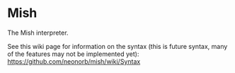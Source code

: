# Mish
The Mish interpreter.

See this wiki page for information on the syntax (this is future syntax, many of the features may not be implemented yet): https://github.com/neonorb/mish/wiki/Syntax
